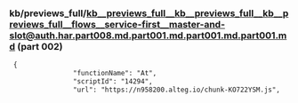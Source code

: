 ### kb/previews_full/kb__previews_full__kb__previews_full__kb__previews_full__flows__service-first__master-and-slot@auth.har.part008.md.part001.md.part001.md.part001.md (part 002)

```md
 {
                "functionName": "At",
                "scriptId": "14294",
                "url": "https://n958200.alteg.io/chunk-KO722YSM.js",
          
```

```
